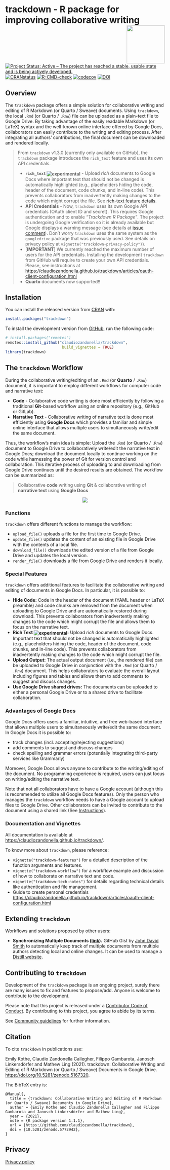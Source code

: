 
<!-- README.md is generated from README.Rmd. Please edit that file -->

# trackdown - R package for improving collaborative writing <img src="man/figures/logo.png" align="right" width="120" />

<!-- badges: start -->

[![Project Status: Active – The project has reached a stable, usable
state and is being actively
developed.](https://www.repostatus.org/badges/latest/active.svg)](https://www.repostatus.org/#active)
[![CRANstatus](https://www.r-pkg.org/badges/version/trackdown)](https://CRAN.R-project.org/package=trackdown)
[![R-CMD-check](https://github.com/claudiozandonella/trackdown/actions/workflows/check-standard.yaml/badge.svg)](https://github.com/claudiozandonella/trackdown/actions/workflows/check-standard.yaml)
[![codecov](https://codecov.io/gh/claudiozandonella/trackdown/branch/develop/graph/badge.svg?token=E6GR3JAHV6)](https://app.codecov.io/gh/claudiozandonella/trackdown)
[![DOI](https://zenodo.org/badge/DOI/10.5281/zenodo.5167319.svg)](https://doi.org/10.5281/zenodo.5167319)
<!-- badges: end -->

## Overview

The `trackdown` package offers a simple solution for collaborative
writing and editing of R Markdown (or Quarto / Sweave) documents. Using
`trackdown`, the local `.Rmd` (or Quarto / `.Rnw`) file can be uploaded
as a plain-text file to Google Drive. By taking advantage of the easily
readable Markdown (or LaTeX) syntax and the well-known online interface
offered by Google Docs, collaborators can easily contribute to the
writing and editing process. After integrating all authors’
contributions, the final document can be downloaded and rendered
locally.

> From `trackdown` v1.3.0 \[currently only available on GitHub\], the
> `trackdown` package introduces the `rich_text` feature and uses its
> own API credentials.
>
> - **`rich_text` <img src="man/figures/lifecycle-experimental.svg"
>   style="vertical-align:middle" alt="experimental" />** - Upload
>   *rich* documents to Google Docs where important text that should not
>   be changed is automatically highlighted (e.g., placeholders hiding
>   the code, header of the document, code chunks, and in-line code).
>   This prevents collaborators from inadvertently making changes to the
>   code which might corrupt the file. See [rich-text feature
>   details](https://claudiozandonella.github.io/trackdown/articles/trackdown-features.html#rich-text).
> - **API Credentials** - Now, `trackdown` uses its own Google API
>   credentials (OAuth client ID and secret). This requires Google
>   authentication and to enable *“Trackdown R Package”*. The project is
>   undergoing Google verification so it is already available but Google
>   displays a warning message (see details at [issue
>   comment](https://github.com/ClaudioZandonella/trackdown/issues/28#issuecomment-1057195007)).
>   Don’t worry `trackdown` uses the same system as the `googledrive`
>   package that was previously used. See details on privacy policy at
>   `vignette("trackdown-privacy-policy")`).
> - \[**IMPORTANT**\] We currently reached the maximum number of users
>   for the API credentails. Installing the development `trackdown` from
>   GitHub will require to create your own API credentials. Please, see
>   instructions at
>   <https://claudiozandonella.github.io/trackdown/articles/oauth-client-configuration.html>
> - **Quarto** documents now supported!!

## Installation

You can install the released version from
[CRAN](https://CRAN.R-project.org/package=trackdown) with:

``` r
install.packages("trackdown")
```

To install the development version from
[GitHub](https://github.com/ClaudioZandonella/trackdown/), run the
following code:

``` r
# install.packages("remotes")
remotes::install_github("claudiozandonella/trackdown",
                         build_vignettes = TRUE)
library(trackdown)
```

## The `trackdown` Workflow

During the collaborative writing/editing of an `.Rmd` (or **Quarto** /
`.Rnw`) document, it is important to employ different workflows for
computer code and narrative text:

- **Code** - Collaborative code writing is done most efficiently by
  following a traditional **Git**-based workflow using an online
  repository (e.g., GitHub or GitLab).
- **Narrative Text** - Collaborative writing of narrative text is done
  most efficiently using **Google Docs** which provides a familiar and
  simple online interface that allows multiple users to simultaneously
  write/edit the same document.

Thus, the workflow’s main idea is simple: Upload the `.Rmd` (or Quarto /
`.Rnw`) document to Google Drive to collaboratively write/edit the
narrative text in Google Docs; download the document locally to continue
working on the code while harnessing the power of Git for version
control and collaboration. This iterative process of uploading to and
downloading from Google Drive continues until the desired results are
obtained. The workflow can be summarized as:

> Collaborative **code** writing using **Git** & collaborative writing
> of **narrative text** using **Google Docs**

<center>
<a href="https://www.powtoon.com/embed/bWtc2qqbZ5F/" target="_blank">
<img src="man/figures/video-thumbnail.png" align="center" style = "border: none; float: center;">
</a>
</center>

### Functions

`trackdown` offers different functions to manage the workflow:

- `upload_file()` uploads a file for the first time to Google Drive.
- `update_file()` updates the content of an existing file in Google
  Drive with the contents of a local file.
- `download_file()` downloads the edited version of a file from Google
  Drive and updates the local version.
- `render_file()` downloads a file from Google Drive and renders it
  locally.

### Special Features

`trackdown` offers additional features to facilitate the collaborative
writing and editing of documents in Google Docs. In particular, it is
possible to:

- **Hide Code:** Code in the header of the document (YAML header or
  LaTeX preamble) and code chunks are removed from the document when
  uploading to Google Drive and are automatically restored during
  download. This prevents collaborators from inadvertently making
  changes to the code which might corrupt the file and allows them to
  focus on the narrative text.
- **Rich Text <img src="man/figures/lifecycle-experimental.svg"
  style="vertical-align:middle" alt="experimental" />:** Upload *rich*
  documents to Google Docs. Important text that should not be changed is
  automatically highlighted (e.g., placeholders hiding the code, header
  of the document, code chunks, and in-line code). This prevents
  collaborators from inadvertently making changes to the code which
  might corrupt the file.
- **Upload Output:** The actual output document (i.e., the rendered
  file) can be uploaded to Google Drive in conjunction with the `.Rmd`
  (or Quarto / `.Rnw`) document. This helps collaborators to evaluate
  the overall layout including figures and tables and allows them to add
  comments to suggest and discuss changes.
- **Use Google Drive shared drives:** The documents can be uploaded to
  either a personal Google Drive or to a shared drive to facilitate
  collaboration.

### Advantages of Google Docs

Google Docs offers users a familiar, intuitive, and free web-based
interface that allows multiple users to simultaneously write/edit the
same document. In Google Docs it is possible to:

- track changes (incl. accepting/rejecting suggestions)
- add comments to suggest and discuss changes
- check spelling and grammar errors (potentially integrating third-party
  services like Grammarly)

Moreover, Google Docs allows anyone to contribute to the writing/editing
of the document. No programming experience is required, users can just
focus on writing/editing the narrative text.

Note that not all collaborators have to have a Google account (although
this is recommended to utilize all Google Docs features). Only the
person who manages the `trackdown` workflow needs to have a Google
account to upload files to Google Drive. Other collaborators can be
invited to contribute to the document using a shared link (See
[Instructions](https://support.google.com/drive/answer/2494822?co=GENIE.Platform%3DDesktop&hl=en&oco=0)).

### Documentation and Vignettes

All documentation is available at
<https://claudiozandonella.github.io/trackdown/>.

To know more about `trackdown`, please reference:

- `vignette("trackdown-features")` for a detailed description of the
  function arguments and features.
- `vignette("trackdown-workflow")` for a workflow example and discussion
  of how to collaborate on narrative text and code.
- `vignette("trackdown-tech-notes")` for details regarding technical
  details like authentication and file management.
- Guide to create personal credentials
  <https://claudiozandonella.github.io/trackdown/articles/oauth-client-configuration.html>

## Extending `trackdown`

Workflows and solutions proposed by other users:

- **Synchronizing Multiple Documents
  ([link](https://gist.github.com/smithjd/aaf71b5a6575a0d4a1e4ac3168c4c682)).**
  GitHub Gist by [John David Smith](https://github.com/smithjd) to
  automatically keep track of multiple documents from multiple authors
  detecting local and online changes. It can be used to manage a
  [Distill website](https://rstudio.github.io/distill/website.html).

## Contributing to `trackdown`

Development of the `trackdown` package is an ongoing project, surely
there are many issues to fix and features to propose/add. Anyone is
welcome to contribute to the development.

Please note that this project is released under a [Contributor Code of
Conduct](https://www.contributor-covenant.org/). By contributing to this
project, you agree to abide by its terms.

See [Community
guidelines](https://github.com/claudiozandonella/trackdown/blob/develop/CONTRIBUTING.md)
for further information.

## Citation

To cite `trackdown` in publications use:

Emily Kothe, Claudio Zandonella Callegher, Filippo Gambarota, Janosch
Linkersdörfer and Mathew Ling (2021). trackdown: Collaborative Writing
and Editing of R Markdown (or Quarto / Sweave) Documents in Google
Drive. <https://doi.org/10.5281/zenodo.5167320>.

The BibTeX entry is:

    @Manual{,
      title = {trackdown: Collaborative Writing and Editing of R Markdown (or Quarto / Sweave) Documents in Google Drive},
      author = {Emily Kothe and Claudio Zandonella Callegher and Filippo Gambarota and Janosch Linkersdörfer and Mathew Ling},
      year = {2021},
      note = {R package version 1.1.1},
      url = {https://github.com/claudiozandonella/trackdown},
      doi = {10.5281/zenodo.5772942},
    }

## Privacy

[Privacy
policy](https://claudiozandonella.github.io/trackdown/articles/trackdown-privacy-policy.html)
